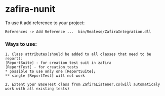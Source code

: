 # zafira-nunit
To use it add reference to your project:

```
References -> Add Reference ...  bin/Realese/ZafiraIntegration.dll 

```
### Ways to use:
```
1. Class attributes(should be added to all classes that need to be report): 
[ReportSuite] - for creation test suit in zafira
[ReportTest] - for creation tests 
* possible to use only one [ReportSuite]; 
** single [ReportTest] will not work

2. Extent your BaseTest class from ZafiraListener.cs(will automaticaly work with all existing tests)

```
